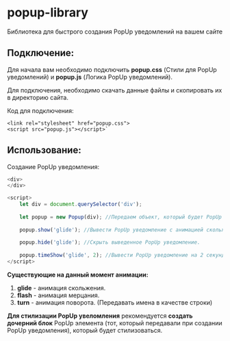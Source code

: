 # popup-library
Библиотека для быстрого создания PopUp уведомлений на вашем сайте

## Подключение:
Для начала вам необходимо подключить **popup.css** (Стили для PopUp уведомлений) и **popup.js** (Логика PopUp уведомлений).

Для подключения, необходимо скачать данные файлы и скопировать их в директорию сайта.

Код для подключения:

    <link rel="stylesheet" href="popup.css">
    <script src="popup.js"></script>`

## Использование:
Создание PopUp уведомления:

```javascript
<div>
</div>

<script>
	let div = document.querySelector('div');
	
	let popup = new Popup(div); //Передаем объект, который будет PopUp уведомлением.
	
	popup.show('glide'); //Вывести PopUp уведомление с анимацией скольжения.
	
	popup.hide('glide'); //Скрыть выведенное PopUp уведомление.
	
	popup.timeShow('glide', 2); //Вывести PopUp уведомление на 2 секунды.
</script>
```
**Существующие на данный момент анимации:**
1. **glide** - анимация скольжения.
2. **flash** - анимация мерцания.
3. **turn** - анимация поворота.
(Передавать имена в качестве строки)

**Для стилизации PopUp увеломления** рекомендуется **создать дочерний блок** PopUp элемента (тот, который передавали при создании PopUp уведомления), который будет стилизоваться.

